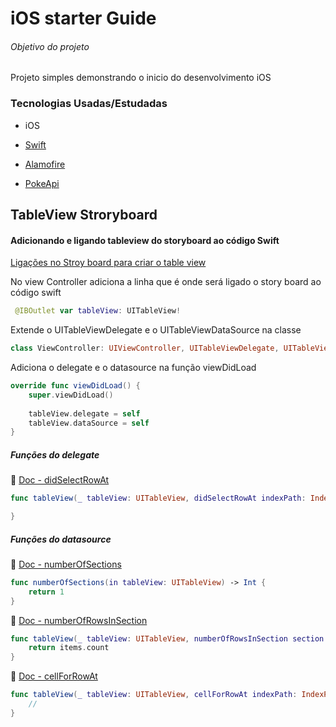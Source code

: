 # iOS starter Guide
###### Objetivo do projeto

Projeto simples demonstrando o inicio do desenvolvimento iOS

### Tecnologias Usadas/Estudadas
- iOS
- [Swift](https://www.apple.com/br/swift/)
- [Alamofire](https://github.com/Alamofire/Alamofire)

- [PokeApi](https://pokeapi.co/)

## TableView Stroryboard

#### Adicionando e ligando tableview do storyboard ao código Swift
[Ligações no Stroy board para criar o table view](https://github.com/BersonCrios/pokedex-ios/blob/main/Pokedex/imgs/storyboard-init-table.png)

No view Controller adiciona a linha que é onde será ligado o story board ao código swift
```swift
 @IBOutlet var tableView: UITableView!
```

Extende o UITableViewDelegate e o UITableViewDataSource na classe
```swift
class ViewController: UIViewController, UITableViewDelegate, UITableViewDataSource {
```

Adiciona o delegate e o datasource na função viewDidLoad
 ```swift
 override func viewDidLoad() {
     super.viewDidLoad()
     
     tableView.delegate = self
     tableView.dataSource = self
 }
 ```
 
 ##### Funções do delegate
 📄 [Doc - didSelectRowAt](https://developer.apple.com/documentation/uikit/uitableviewdelegate/1614877-tableview) 
  ```swift
  func tableView(_ tableView: UITableView, didSelectRowAt indexPath: IndexPath) {

  }
```

##### Funções do datasource 
📄 [Doc - numberOfSections](https://developer.apple.com/documentation/uikit/uitableviewdatasource/1614860-numberofsections) 
```swift
func numberOfSections(in tableView: UITableView) -> Int {
    return 1
}
```
📄 [Doc - numberOfRowsInSection](https://developer.apple.com/documentation/uikit/uitableviewdatasource/1614931-tableview) 
```swift
func tableView(_ tableView: UITableView, numberOfRowsInSection section: Int) -> Int {
    return items.count
}
```
📄 [Doc - cellForRowAt](https://developer.apple.com/documentation/uikit/uitableviewdatasource/1614861-tableview) 
```swift
func tableView(_ tableView: UITableView, cellForRowAt indexPath: IndexPath) -> UITableViewCell {
    //
}
```
